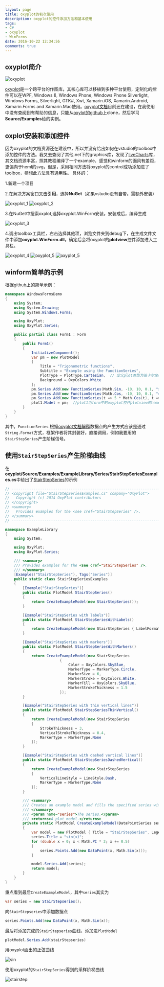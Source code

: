 ```yaml
---
layout: page
title: oxyplot的初次使用
description: oxyplot的控件添加方法和基本使用
tags:
- C#
- oxyplot
- WinForms
date: 2016-10-22 12:34:56
comments: true
---
```


## oxyplot简介
![oxyplot]({{site.baseurl}}/img/oxyplot/oxyplot.png)

[oxyplot](http://www.oxyplot.org/)是一个跨平台的作图库，其核心库可以移植到多种平台使用，定制化的控件可以在WPF, Windows 8, Windows Phone, Windows Phone Silverlight, Windows Forms, Silverlight, GTK#, Xwt, Xamarin.iOS, Xamarin.Android, Xamarin.Forms and Xamarin.Mac使用。[oxyplot文档](http://docs.oxyplot.org/en/latest/)目前还在建设，在我使用中没有查阅到有帮助的信息，只能从[oxylot的github](https://github.com/oxyplot/oxyplot)上clone，然后学习**Source/Examples**给的实例。

## oxplot安装和添加控件

因为oxyplot的文档资源还在建设中，所以并没有给出如何在vstudio的toolbox中添加控件的方法。我又去查阅了其他.net下的graphics库，发现了[liveCharts](https://lvcharts.net/App/examples/v1/wf/Install)库，其文档资源丰富，照其教程编译了一个example，感觉和winform的画风有差距，更偏向于heml的svg，但是，采用相同方法将oxyplot的control成功添加进了toolbox，猜想此方法具有通用性。
具体的：

1.新建一个项目

2.在解决方案窗口又击**引用**，选择**NuGet**（如果vstudio没有自带，需额外安装）

![oxyplot_1]({{site.baseurl}}/img/oxyplot/oxyplot_1.jpg)
![oxyplot_2]({{site.baseurl}}/img/oxyplot/oxyplot_2.jpg)

3.在NuGet中搜索oxplot,选择oxyplot.WinForm安装，安装成后，编译生成

![oxyplot_3]({{site.baseurl}}/img/oxyplot/oxyplot_3.jpg)

4.调出toolbox工具栏，右击选择其他项，浏览文件夹到debug下，在生成文件文件中添加**oxyplot.WinForm.dll**，确定后会将oxyplot的**plotview**控件添加进入工具栏。

![oxyplot_4]({{site.baseurl}}/img/oxyplot/oxyplot_4.jpg)
![oxyplot_5]({{site.baseurl}}/img/oxyplot/oxyplot_5.jpg)
![oxyplot_5]({{site.baseurl}}/img/oxyplot/oxyplot_6.jpg)

## winform简单的示例

根据github上的简单示例：

```csharp
namespace WindowsFormsDemo
{
    using System;
    using System.Drawing;
    using System.Windows.Forms;

    using OxyPlot;
    using OxyPlot.Series;

    public partial class Form1 : Form
    {
        public Form1()
        {
            InitializeComponent();
            var pm = new PlotModel
            {
                Title = "Trigonometric functions",
                Subtitle = "Example using the FunctionSeries",
                PlotType = PlotType.Cartesian,  // 定义plot类型为笛卡尔坐标系
                Background = OxyColors.White
            };
            pm.Series.Add(new FunctionSeries(Math.Sin, -10, 10, 0.1, "sin(x)")); //在PlotModel中添加数据点，数据点的产生方式为FunctionSerie函数
            pm.Series.Add(new FunctionSeries(Math.Cos, -10, 10, 0.1, "cos(x)"));
            pm.Series.Add(new FunctionSeries(t => 5 * Math.Cos(t), t => 5 * Math.Sin(t), 0, 2 * Math.PI, 0.1, "cos(t),sin(t)"));
            plot1.Model = pm;  //plot1为form中的oxyplot控件plotview的name,将生成的plotModel传递给plotview显示
        }
    }
}
```

其中，`FunctionSeries` 根据[oxyplot文档解释](http://docs.oxyplot.org/en/latest/models/series/#tracker)数据点的产生方式应该是通过`String.Format`方式，框架作者将其封装好，直接调用，例如我要用的`StairStepSeries`产生阶梯信号。

## 使用`StairStepSeries`产生阶梯曲线

在**oxyplot/Source/Examples/ExampleLibrary/Series/StairStepSeriesExamples.cs**中给出了[StairStepSeries](https://github.com/oxyplot/oxyplot/blob/develop/Source/Examples/ExampleLibrary/Series/StairStepSeriesExamples.cs)的示例

```csharp
// --------------------------------------------------------------------------------------------------------------------
// <copyright file="StairStepSeriesExamples.cs" company="OxyPlot">
//   Copyright (c) 2014 OxyPlot contributors
// </copyright>
// <summary>
//   Provides examples for the <see cref="StairStepSeries" />.
// </summary>
// --------------------------------------------------------------------------------------------------------------------

namespace ExampleLibrary
{
    using System;

    using OxyPlot;
    using OxyPlot.Series;

    /// <summary>
    /// Provides examples for the <see cref="StairStepSeries" />.
    /// </summary>
    [Examples("StairStepSeries"), Tags("Series")]
    public static class StairStepSeriesExamples
    {
        [Example("StairStepSeries")]
        public static PlotModel StairStepSeries()
        {
            return CreateExampleModel(new StairStepSeries());
        }

        [Example("StairStepSeries with labels")]
        public static PlotModel StairStepSeriesWithLabels()
        {
            return CreateExampleModel(new StairStepSeries { LabelFormatString = "{1:0.00}" });
        }

        [Example("StairStepSeries with markers")]
        public static PlotModel StairStepSeriesWithMarkers()
        {
            return CreateExampleModel(new StairStepSeries
                         {
                             Color = OxyColors.SkyBlue,
                             MarkerType = MarkerType.Circle,
                             MarkerSize = 6,
                             MarkerStroke = OxyColors.White,
                             MarkerFill = OxyColors.SkyBlue,
                             MarkerStrokeThickness = 1.5
                         });
        }

        [Example("StairStepSeries with thin vertical lines")]
        public static PlotModel StairStepSeriesThinVertical()
        {
            return CreateExampleModel(new StairStepSeries
            {
                StrokeThickness = 3,
                VerticalStrokeThickness = 0.4,
                MarkerType = MarkerType.None
            });
        }

        [Example("StairStepSeries with dashed vertical lines")]
        public static PlotModel StairStepSeriesDashedVertical()
        {
            return CreateExampleModel(new StairStepSeries
            {
                VerticalLineStyle = LineStyle.Dash,
                MarkerType = MarkerType.None
            });
        }

        /// <summary>
        /// Creates an example model and fills the specified series with points.
        /// </summary>
        /// <param name="series">The series.</param>
        /// <returns>A plot model.</returns>
        private static PlotModel CreateExampleModel(DataPointSeries series)
        {
            var model = new PlotModel { Title = "StairStepSeries", LegendSymbolLength = 24 };
            series.Title = "sin(x)";
            for (double x = 0; x < Math.PI * 2; x += 0.5)
            {
                series.Points.Add(new DataPoint(x, Math.Sin(x)));
            }

            model.Series.Add(series);
            return model;
        }
    }
}
```

重点看到最后`CreateExampleModel`，其中`series`其实为

```csharp
var series = new StairStepseries();
```

向`StairStepseries`中添加数据点

```csharp
series.Points.Add(new DataPoint(x, Math.Sin(x));
```

最后将添加完成的`StairStepseries`曲线，添加进`PlotModel`

```csharp
plotModel.Series.Add(stairStepseries)
```

用oxyplot画出的正弦曲线

![sin]({{site.baseurl}}/img/oxyplot/sin.jpg)

使用oxyplot的`StairStepSeries`得到的采样阶梯曲线

![stairstep]({{site.baseurl}}/img/oxyplot/stairstep.jpg)
